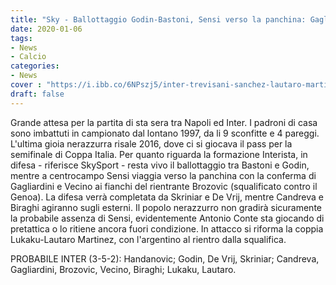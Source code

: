 ```yaml
---
title: "Sky - Ballottaggio Godin-Bastoni, Sensi verso la panchina: Gagliardini e Vecino con Brozovic."
date: 2020-01-06
tags:
- News
- Calcio
categories:
- News
cover : "https://i.ibb.co/6NPszj5/inter-trevisani-sanchez-lautaro-martinez-perfetto-per-lukaku.jpg"
draft: false
---
```


Grande attesa per la partita di sta sera tra Napoli ed Inter.
I padroni di casa sono imbattuti in campionato dal lontano 1997, da li 9 sconfitte e 4 pareggi.
L'ultima gioia nerazzurra risale 2016, dove ci si giocava il pass per la semifinale di Coppa Italia.
Per quanto riguarda la formazione Interista, in difesa - riferisce SkySport - resta vivo il ballottaggio tra Bastoni e Godin, mentre a centrocampo Sensi viaggia verso la panchina con la conferma di Gagliardini e Vecino ai fianchi del rientrante Brozovic (squalificato contro il Genoa). 
La difesa verrà completata da Skriniar e De Vrij, mentre Candreva e Biraghi agiranno sugli esterni.
Il popolo nerazzurro non gradirà sicuramente la probabile assenza di Sensi, evidentemente Antonio Conte sta giocando di pretattica o lo ritiene ancora fuori condizione.
In attacco si riforma la coppia Lukaku-Lautaro Martinez, con l'argentino al rientro dalla squalifica. 

PROBABILE INTER (3-5-2): Handanovic; Godin, De Vrij, Skriniar; Candreva, Gagliardini, Brozovic, Vecino, Biraghi; Lukaku, Lautaro.
